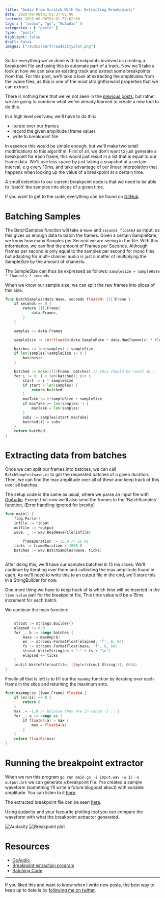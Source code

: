 ```yaml
---
title: "Audio From Scratch With Go: Extracting Breakpoints"
date: 2020-08-08T01:01:37+02:00
lastmod: 2020-08-08T01:01:37+02:00
tags : [ "audio", "go", "GoAudio" ]
categories : [ "posts" ]
type:  "posts"
highlight: false
draft: false
images: ["/audio/part7/audacityplot.png"]
---
```


So far everything we've done with breakpoints involved us creating a breakpoint file and using this
to automate part of a track. Now we'll take a look at how we can take an existing track and extract
some breakpoints from this. For this post, we'll take a look at extracting the amplitudes from the
.wave files, as this is one of the most straightforward properties that we can extract.

There is nothing here that we've not seen in the [previous
posts](https://dylanmeeus.github.io/tags/goaudio/), but rather we are going to combine what we've
already learned to create a new tool to do this. 

In a high level overview, we'll have to do this:

- iterate over our frames
- record the given amplitude (frame value)
- write to breakpoint file

In essence this would be simple enough, but we'll make two small modifications to this 
algorithm. First of all, we don't want to just generate a breakpoint for each frame, this would just
result in a list that is equal to our frame data. We'll use less space by just taking a snapshot at
a certain interval, e.g every 10ms, and take advantage of
our linear interpolation that happens when looking up the value of a breakpoint at a certain time. 

A small extention to our current breakpoint code is that we need to be able to 'batch' the samples 
into slices of a given time. 

If you want to get to the code, everything can be found on
[GitHub](https://github.com/DylanMeeus/GoAudio/blob/master/cmd/extractbrk/main.go).

# Batching Samples 

The BatchSamples function will take a `Wave` and `seconds float64` as input, as this gives us enough
data to batch the frames. Given a certain SampleRate, we know how many Samples per Second we are
seeing in the file. With this information, we can find the amount of Frames per Seconds. Although
frames per second is only equal to the samples per second for mono files, but adapting for
multi-channel audio is just a matter of multiplying the SampleSize by the amount of channels.

The SampleSize can thus be expressed as follows: `SampleSize = SampleRate * Channels * seconds`

When we know our sample size, we can split the raw frames into slices of this size.

```go
func BatchSamples(data Wave, seconds float64) [][]Frame {
	if seconds == 0 {
		return [][]Frame{
			data.Frames,
		}
	}

	samples := data.Frames

	sampleSize := int(float64(data.SampleRate * data.NumChannels) * float64(seconds))

	batches := len(samples) / sampleSize
	if len(samples)%sampleSize != 0 {
		batches++
	}

	batched := make([][]Frame, batches) // this should be round up..
	for i := 0; i < len(batched); i++ {
		start := i * sampleSize
		if start > len(samples) {
			return batched
		}
		maxTake := i*sampleSize + sampleSize
		if maxTake >= len(samples)-1 {
			maxTake = len(samples)
		}
		subs := samples[start:maxTake]
		batched[i] = subs
	}
	return batched
}
```

# Extracting data from batches

Once we can split our frames into batches, we can call `BatchSamples(wave,x)` to get the requested
batches of a given duration. Then, we can find the max amplitude over all of these and keep
track of this over all batches.


The setup code is the same as usual, where we parse an input file with
[GoAudio](https://github.com/DylanMeeus/GoAudio). Except that now we'll also send the frames to the
'BatchSamples' function. (Error handling ignored for brevity)


```go
func main() {
	flag.Parse()
	infile := *input
	outfile := *output
	wave, _ := wav.ReadWaveFile(infile)

        frameDuration := 15.0 // 15 ms
	ticks := frameDuration / 1000.0
	batches := wav.BatchSamples(wave, ticks)
        ...
```

After doing this, we'll have our samples batched in 15 ms slices. We'll continue by iterating over
them and collecting the max amplitude found in each. As we'll need to write this to an output file
in the end, we'll store this in a StringBuilder for now.

One more thing we have to keep track of is which time will be inserted in the `time:value` pair for
the breakpoint file. This time value will be a 15ms increment for each batch.

We continue the main function:
```go
        ...
	strout := strings.Builder{}
	elapsed := 0.0
	for _, b := range batches {
		maxa := maxAmp(b)
		es := strconv.FormatFloat(elapsed, 'f', 8, 64)
		fs := strconv.FormatFloat(maxa, 'f', 8, 64)
		strout.WriteString(es + ":" + fs + "\n")
		elapsed += ticks
	}
	ioutil.WriteFile(outfile, []byte(strout.String()), 0644)
}
```

Finally all that is left is to fill our the `maxAmp` function by iterating over each frame in the
slice and returning the maximum amp.

```go
func maxAmp(ss []wav.Frame) float64 {
	if len(ss) == 0 {
		return 0
	}
	max := -1.0 // because they are in range -1 .. 1
	for _, a := range ss {
		if float64(a) > max {
			max = float64(a)
		}
	}
	return float64(max)
}
```

# Running the breakpoint extractor

When we run this program `go run main.go -i input.wav -w 15 -o output.brk` we can generate a
breakpoint file. I've created a sample waveform (something I'll write a future blogpost about) with
variable amplitude. You can listen to it [here](/audio/part7/input.wav).

The extracted breakpoint file can be seen [here](/audio/part7/output.brk).

Using audacity and your favourite plotting tool you can compare the waveform with what the
breakpoint extractor generated. 

![Audacity](/audio/part7/audacityplot.png)
![Breakpoint plot](/audio/part7/breakpointplot.png)

# Resources

- [GoAudio](https://github.com/DylanMeeus/GoAudio)
- [Breakpoint extraction program](https://github.com/DylanMeeus/GoAudio/blob/master/cmd/extractbrk/main.go)
- [Batching Code](https://github.com/DylanMeeus/GoAudio/blob/master/wave/utils.go#L6)

------

If you liked this and want to know when I write new posts, the best way to keep up to date is by [following me on
twitter](https://twitter.com/DylanMeeus).
